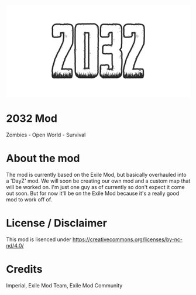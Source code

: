 ![alt text](2032.png "2032 Mod")

# 2032 Mod
Zombies - Open World - Survival

# About the mod
The mod is currently based on the Exile Mod, but basically overhauled into a 'DayZ' mod. We will soon be creating our own mod and a custom map that will be worked on. I'm just one guy as of currently so don't expect it come out soon. But for now it'll be on the Exile Mod because it's a really good mod to work off of.

# License / Disclaimer
This mod is lisenced under https://creativecommons.org/licenses/by-nc-nd/4.0/

# Credits
Imperial,
Exile Mod Team,
Exile Mod Community
